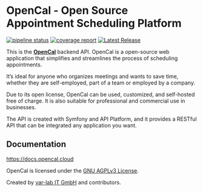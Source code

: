 # OpenCal - Open Source Appointment Scheduling Platform

[![pipeline status](https://git.var-lab.com/opencal/backend/badges/main/pipeline.svg)](https://git.var-lab.com/opencal/backend/-/commits/main)
[![coverage report](https://git.var-lab.com/opencal/backend/badges/main/coverage.svg)](https://git.var-lab.com/opencal/backend/-/commits/main)
[![Latest Release](https://git.var-lab.com/opencal/backend/-/badges/release.svg)](https://git.var-lab.com/opencal/backend/-/releases)

This is the [**OpenCal**](https://git.var-lab.com/opencal) backend API. OpenCal is a open-source web application that simplifies and streamlines the
process of scheduling appointments.

It’s ideal for anyone who organizes meetings and wants to save time, whether they are self-employed, part of a
team or employed by a company.

Due to its open license, OpenCal can be used, customized, and self-hosted free of charge. It is also suitable for
professional and commercial use in businesses.

The API is created with Symfony and API Platform, and it provides a RESTful API that can be integrated any application
you want.

## Documentation

https://docs.opencal.cloud

OpenCal is licensed under the [GNU AGPLv3 License](LICENSE).

Created by [var-lab IT GmbH](https://var-lab.com) and contributors.
